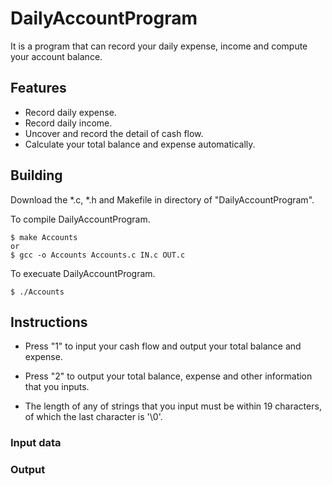 # DailyAccountProgram
It is a program that can record your daily expense, income and compute your account balance.

## Features
* Record daily expense.
* Record daily income.
* Uncover and record the detail of cash flow.
* Calculate your total balance and expense automatically.

## Building
Download the *.c, *.h and Makefile in directory of "DailyAccountProgram".

To compile DailyAccountProgram.
<pre><code>$ make Accounts
or
$ gcc -o Accounts Accounts.c IN.c OUT.c
</code></pre>

To execuate DailyAccountProgram.
<pre><code>$ ./Accounts
</code></pre>

## Instructions
* Press "1" to input your cash flow and output your total balance and expense.

* Press "2" to output your total balance, expense and other information that you inputs.

* The length of any of strings that you input must be within 19 characters, of which the last character is '\0'.

### Input data

### Output

